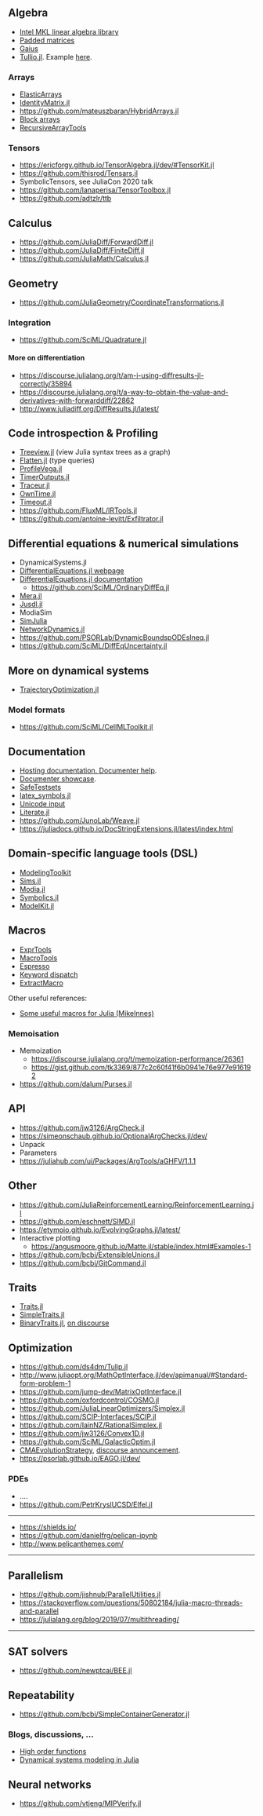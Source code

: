 ## Algebra

- [Intel MKL linear algebra library](https://github.com/JuliaComputing/MKL.jl)
- [Padded matrices](https://github.com/chriselrod/PaddedMatrices.jl)
- [Gaius](https://github.com/MasonProtter/Gaius.jl)
- [Tullio.jl](https://github.com/mcabbott/Tullio.jl). Example [here](https://discourse.julialang.org/t/accelerate-non-linear-function-evaluation/42105/16).

### Arrays

- [ElasticArrays](https://github.com/JuliaArrays/ElasticArrays.jl)
- [IdentityMatrix.jl](https://github.com/jlapeyre/IdentityMatrix.jl)
- https://github.com/mateuszbaran/HybridArrays.jl
- [Block arrays](https://github.com/JuliaArrays/BlockArrays.jl)
- [RecursiveArrayTools](https://github.com/JuliaDiffEq/RecursiveArrayTools.jl)

### Tensors

- https://ericforgy.github.io/TensorAlgebra.jl/dev/#TensorKit.jl
- https://github.com/thisrod/Tensars.jl
- SymbolicTensors, see JuliaCon 2020 talk
- https://github.com/lanaperisa/TensorToolbox.jl
- https://github.com/adtzlr/ttb

## Calculus

- https://github.com/JuliaDiff/ForwardDiff.jl
- https://github.com/JuliaDiff/FiniteDiff.jl
- https://github.com/JuliaMath/Calculus.jl

## Geometry

- https://github.com/JuliaGeometry/CoordinateTransformations.jl


### Integration

- https://github.com/SciML/Quadrature.jl

#### More on differentiation

- https://discourse.julialang.org/t/am-i-using-diffresults-jl-correctly/35894
- https://discourse.julialang.org/t/a-way-to-obtain-the-value-and-derivatives-with-forwarddiff/22862
- http://www.juliadiff.org/DiffResults.jl/latest/

## Code introspection & Profiling

- [Treeview.jl](https://github.com/JuliaTeX/TreeView.jl) (view Julia syntax trees as a graph)
- [Flatten.jl](https://github.com/rafaqz/Flatten.jl) (type queries)
- [ProfileVega.jl](https://github.com/davidanthoff/ProfileVega.jl)
- [TimerOutputs.jl](https://github.com/KristofferC/TimerOutputs.jl)
- [Traceur.jl](https://github.com/JunoLab/Traceur.jl)
- [OwnTime.jl](https://github.com/DevJac/OwnTime.jl)
- [Timeout.jl](https://github.com/ararslan/Timeout.jl)
- https://github.com/FluxML/IRTools.jl
- https://github.com/antoine-levitt/Exfiltrator.jl

## Differential equations & numerical simulations

- DynamicalSystems.jl
- [DifferentialEquations.jl webpage](https://juliadiffeq.org/)
- [DifferentialEquations.jl documentation](https://docs.juliadiffeq.org/dev/index.html)
   - https://github.com/SciML/OrdinaryDiffEq.jl
- [Mera.jl](https://github.com/ManuelBehrendt/Mera.jl)
- [Jusdl.jl](https://github.com/zekeriyasari/Jusdl.jl)
- ModiaSim
- [SimJulia](https://benlauwens.github.io/SimJulia.jl/)
- [NetworkDynamics.jl](https://github.com/FHell/NetworkDynamics.jl)
- https://github.com/PSORLab/DynamicBoundspODEsIneq.jl
- https://github.com/SciML/DiffEqUncertainty.jl

## More on dynamical systems

- [TrajectoryOptimization.jl](https://github.com/RoboticExplorationLab/TrajectoryOptimization.jl)

### Model formats

- https://github.com/SciML/CellMLToolkit.jl

## Documentation

- [Hosting documentation. Documenter help](https://juliadocs.github.io/Documenter.jl/v0.24/man/hosting/#Hosting-Documentation-1).
- [Documenter showcase](https://juliadocs.github.io/Documenter.jl/v0.24/showcase/#Doctest-showcase-1).
- [SafeTestsets](https://github.com/YingboMa/SafeTestsets.jl)
- [latex_symbols.jl](https://github.com/JuliaLang/julia/blob/master/stdlib/REPL/src/latex_symbols.jl)
- [Unicode input](https://docs.julialang.org/en/v1/manual/unicode-input/)
- [Literate.jl](https://github.com/fredrikekre/Literate.jl)
- https://github.com/JunoLab/Weave.jl
- https://juliadocs.github.io/DocStringExtensions.jl/latest/index.html

## Domain-specific language tools (DSL)

- [ModelingToolkit](https://github.com/JuliaDiffEq/ModelingToolkit.jl)
- [Sims.jl](https://github.com/tshort/Sims.jl)
- [Modia.jl](https://github.com/ModiaSim/Modia.jl)
- [Symbolics.jl](https://github.com/MasonProtter/Symbolics.jl)
- [ModelKit.jl](https://github.com/saschatimme/ModelKit.jl/)

## Macros

- [ExprTools](https://github.com/invenia/ExprTools.jl)
- [MacroTools](https://github.com/FluxML/MacroTools.jl)
- [Espresso](https://github.com/dfdx/Espresso.jl)
- [Keyword dispatch](https://github.com/simonbyrne/KeywordDispatch.jl)
- [ExtractMacro](https://github.com/carlobaldassi/ExtractMacro.jl)

Other useful references:

- [Some useful macros for Julia (MikeInnes)](https://gist.github.com/MikeInnes/8299575)

### Memoisation

- Memoization
    - https://discourse.julialang.org/t/memoization-performance/26361
    - https://gist.github.com/tk3369/877c2c60f41f6b0941e76e977e916192
- https://github.com/dalum/Purses.jl

## API

- https://github.com/jw3126/ArgCheck.jl
- https://simeonschaub.github.io/OptionalArgChecks.jl/dev/
- Unpack
- Parameters
- https://juliahub.com/ui/Packages/ArgTools/aGHFV/1.1.1

## Other

- https://github.com/JuliaReinforcementLearning/ReinforcementLearning.jl
- https://github.com/eschnett/SIMD.jl
- https://etymoio.github.io/EvolvingGraphs.jl/latest/
- Interactive plotting
    - https://angusmoore.github.io/Matte.jl/stable/index.html#Examples-1
- https://github.com/bcbi/ExtensibleUnions.jl
- https://github.com/bcbi/GitCommand.jl



## Traits

- [Traits.jl](https://github.com/schlichtanders/Traits.jl)
- [SimpleTraits.jl](https://github.com/mauro3/SimpleTraits.jl)
- [BinaryTraits.jl](https://github.com/tk3369/BinaryTraits.jl), [on discourse](https://discourse.julialang.org/t/ann-binarytraits-jl-a-new-traits-package/37475)


## Optimization

- https://github.com/ds4dm/Tulip.jl
- http://www.juliaopt.org/MathOptInterface.jl/dev/apimanual/#Standard-form-problem-1
- https://github.com/jump-dev/MatrixOptInterface.jl
- https://github.com/oxfordcontrol/COSMO.jl
- https://github.com/JuliaLinearOptimizers/Simplex.jl
- https://github.com/SCIP-Interfaces/SCIP.jl
- https://github.com/IainNZ/RationalSimplex.jl
- https://github.com/jw3126/Convex1D.jl
- https://github.com/SciML/GalacticOptim.jl
- [CMAEvolutionStrategy](https://github.com/jbrea/CMAEvolutionStrategy.jl/tree/f421335dad3c9133b4e0c1796d33508cef08834e), [discourse announcement](https://discourse.julialang.org/t/ann-cmaevolutionstrategy-jl/39411/5).
- https://psorlab.github.io/EAGO.jl/dev/

### PDEs

- ....
- https://github.com/PetrKryslUCSD/Elfel.jl

---

- https://shields.io/
- https://github.com/danielfrg/pelican-ipynb
- http://www.pelicanthemes.com/

---

## Parallelism

- https://github.com/jishnub/ParallelUtilities.jl
- https://stackoverflow.com/questions/50802184/julia-macro-threads-and-parallel
- https://julialang.org/blog/2019/07/multithreading/

---

## SAT solvers

- https://github.com/newptcai/BEE.jl

## Repeatability

- https://github.com/bcbi/SimpleContainerGenerator.jl


### Blogs, discussions, ...

- [High order functions](https://discourse.julialang.org/t/to-factor-or-not-to-factor-functions-with-small-differences-within-loops/39532/4)
- [Dynamical systems modeling in Julia]()

## Neural networks

- https://github.com/vtjeng/MIPVerify.jl

